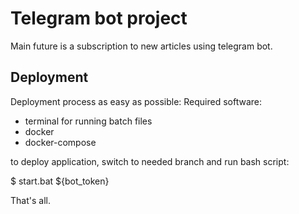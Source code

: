 # Telegram bot project

Main future is a subscription to new articles using telegram bot.

##  Deployment

Deployment process as easy as possible:
Required software:
- terminal for running batch files
- docker
- docker-compose

to deploy application, switch to needed branch and run bash script:

$ start.bat ${bot_token}

That's all.
